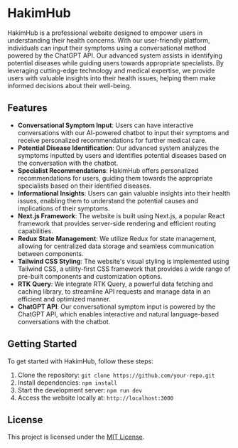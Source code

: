 # HakimHub

HakimHub is a professional website designed to empower users in understanding their health concerns. With our user-friendly platform, individuals can input their symptoms using a conversational method powered by the ChatGPT API. Our advanced system assists in identifying potential diseases while guiding users towards appropriate specialists. By leveraging cutting-edge technology and medical expertise, we provide users with valuable insights into their health issues, helping them make informed decisions about their well-being.

## Features

- **Conversational Symptom Input**: Users can have interactive conversations with our AI-powered chatbot to input their symptoms and receive personalized recommendations for further medical care.
- **Potential Disease Identification**: Our advanced system analyzes the symptoms inputted by users and identifies potential diseases based on the conversation with the chatbot.
- **Specialist Recommendations**: HakimHub offers personalized recommendations for users, guiding them towards the appropriate specialists based on their identified diseases.
- **Informational Insights**: Users can gain valuable insights into their health issues, enabling them to understand the potential causes and implications of their symptoms.
- **Next.js Framework**: The website is built using Next.js, a popular React framework that provides server-side rendering and efficient routing capabilities.
- **Redux State Management**: We utilize Redux for state management, allowing for centralized data storage and seamless communication between components.
- **Tailwind CSS Styling**: The website's visual styling is implemented using Tailwind CSS, a utility-first CSS framework that provides a wide range of pre-built components and customization options.
- **RTK Query**: We integrate RTK Query, a powerful data fetching and caching library, to streamline API requests and manage data in an efficient and optimized manner.
- **ChatGPT API**: Our conversational symptom input is powered by the ChatGPT API, which enables interactive and natural language-based conversations with the chatbot.

## Getting Started

To get started with HakimHub, follow these steps:

1. Clone the repository: `git clone https://github.com/your-repo.git`
2. Install dependencies: `npm install`
3. Start the development server: `npm run dev`
4. Access the website locally at: `http://localhost:3000`

## License

This project is licensed under the [MIT License](LICENSE).
